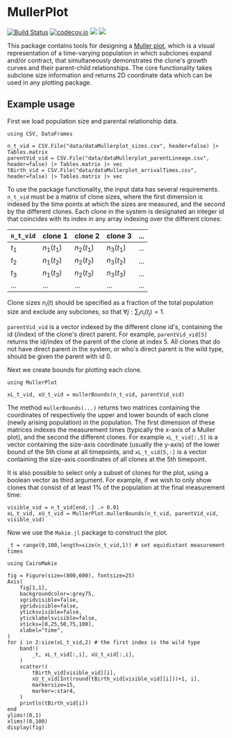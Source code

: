 # MullerPlot

[![Build Status](https://github.com/natevmp/MullerPlot.jl/actions/workflows/CI.yml/badge.svg?branch=main)](https://github.com/natevmp/MullerPlot.jl/actions/workflows/CI.yml?query=branch%3Amain)
[![codecov.io](http://codecov.io/github/natevmp/MullerPlot.jl/coverage.svg?branch=main)](http://codecov.io/github/natevmp/MullerPlot.jl?branch=main)
[![](https://img.shields.io/badge/docs-stable-blue.svg)](https://YOUR_USERNAME.github.io/MyAwesomePackage.jl/stable)
[![](https://img.shields.io/badge/docs-dev-blue.svg)](https://YOUR_USERNAME.github.io/MyAwesomePackage.jl/dev)

This package contains tools for designing a [Muller plot](https://en.wikipedia.org/wiki/Muller_plot), which is a visual representation of a time-varying population in which subclones expand and/or contract, that simultaneously demonstrates the clone's growth curves and their parent-child relationships. The core functionality takes subclone size information and returns 2D coordinate data which can be used in any plotting package.



## Example usage

First we load population size and parental relationship data.

    using CSV, DataFrames

    n_t_vid = CSV.File("data/dataMullerplot_sizes.csv", header=false) |> Tables.matrix
    parentVid_vid = CSV.File("data/dataMullerplot_parentLineage.csv", header=false) |> Tables.matrix |> vec
    tBirth_vid = CSV.File("data/dataMullerplot_arrivalTimes.csv", header=false) |> Tables.matrix |> vec

To use the package functionality, the input data has several requirements. `n_t_vid` must be a matrix of clone sizes, where the first dimension is indexed by the time points at which the sizes are measured, and the second by the different clones. Each clone in the system is designated an integer id that coincides with its index in any array indexing over the different clones:

|`n_t_vid`|  clone 1   |  clone 2   |  clone 3   | ... |
|-| ---------- | ---------- | ---------- |-----|
|$t_1$| $n_1(t_1)$ | $n_2(t_1)$ | $n_3(t_1)$ |...
|$t_2$| $n_1(t_2)$ | $n_2(t_2)$ | $n_3(t_2)$ |...
|$t_3$| $n_1(t_3)$ | $n_2(t_3)$ | $n_3(t_3)$ |...
|...| ... | ... | ... |...

Clone sizes $n_i(t)$ should be specified as a fraction of the total population size and exclude any subclones, so that $\forall j : \sum_i n_i(t_j) = 1$. 

`parentVid_vid` is a vector indexed by the different clone id's, containing the id (/index) of the clone's direct parent.  For example, `parentVid_vid[5]` returns the id/index of the parent of the clone at index 5. All clones that do not have direct parent in the system, or who's direct parent is the wild type, should be given the parent with id 0.


Next we create bounds for plotting each clone.

    using MullerPlot
    
    xL_t_vid, xU_t_vid = mullerBounds(n_t_vid, parentVid_vid)

The method `mullerBounds(...)` returns two matrices containing the coordinates of respectively the upper and lower bounds of each clone (newly arising population) in the population. The first dimension of these  matrices indexes the measurement times (typically the x-axis of a Muller plot), and the second the different clones. For example `xL_t_vid[:,5]` is a vector containing the size-axis coordinate (usually the y-axis) of the lower bound of the 5th clone at all timepoints, and `xL_t_vid[5,:]` is a vector containing the size-axis coordinates of all clones at the 5th timepoint.

It is also possible to select only a subset of clones for the plot, using a boolean vector as third argument. For example, if we wish to only show clones that consist of at least 1% of the population at the final measurement time:

    visible_vid = n_t_vid[end,:] .> 0.01
    xL_t_vid, xU_t_vid = MullerPlot.mullerBounds(n_t_vid, parentVid_vid, visible_vid)

Now we use the `Makie.jl` package to construct the plot.

    _t = range(0,100,length=size(n_t_vid,1)) # set equidistant measurement times

    using CairoMakie

    fig = Figure(size=(800,600), fontsize=25)
    Axis(
        fig[1,1],
        backgroundcolor=:grey75,
        xgridvisible=false,
        ygridvisible=false,
        yticksvisible=false,
        yticklabelsvisible=false,
        xticks=[0,25,50,75,100],
        xlabel="time",
    )
    for i in 2:size(xL_t_vid,2) # the first index is the wild type
        band!(
            _t, xL_t_vid[:,i], xU_t_vid[:,i],
        )
        scatter!(
            tBirth_vid[visible_vid][i],
            xU_t_vid[Int(round(tBirth_vid[visible_vid][i]))+1, i],
            markersize=15,
            marker=:star4,
        )
        println(tBirth_vid[i])
    end
    ylims!(0,1)
    xlims!(0,100)
    display(fig)